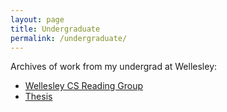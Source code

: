 ```yaml
---
layout: page
title: Undergraduate
permalink: /undergraduate/
---
```


Archives of work from my undergrad at Wellesley:
* [Wellesley CS Reading Group](https://annabelrothschild.com/readinggroup/)
* [Thesis](https://annabelrothschild.com/undergraduate/thesis)
